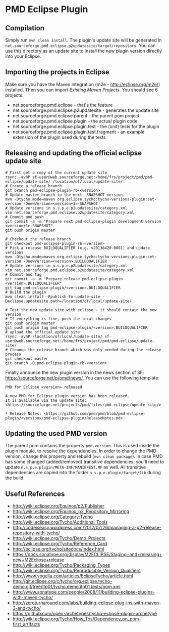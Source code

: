 PMD Eclipse Plugin
==================

Compilation
-----------
Simply run `mvn clean install`. The plugin's update site will be generated in
`net.sourceforge.pmd.eclipse.p2updatesite/target/repository`. You can use this directory as
an update site to install the new plugin version directly into your Eclipse.

Importing the projects in Eclipse
---------------------------------
Make sure you have the Maven Integration (m2e - http://eclipse.org/m2e/) installed. Then you can
import *Existing Maven Projects*.
You should see 6 projects:

* net.sourceforge.pmd.eclipse - that's the feature
* net.sourceforge.pmd.eclipse.p2updatesite - generates the update site
* net.sourceforge.pmd.eclipse.parent - the parent pom project
* net.sourceforge.pmd.eclipse.plugin - the actual plugin code
* net.sourceforge.pmd.eclipse.plugin.test - the (unit) tests for the plugin
* net.sourceforge.pmd.eclipse.plugin.test.fragment - an example extension of the plugin used during the tests


Releasing and updating the official eclipse update site
-------------------------------------------------------

    # First get a copy of the current update site
    rsync -avhP sf-user@web.sourceforge.net:/home/frs/project/pmd/pmd-eclipse/update-site/ /location/of/local/update-site/
    # Create a release branch
    git branch pmd-eclipse-plugin-rb-<version>
    # Update master branch to the next -SNAPSHOT version.
    mvn -Dtycho.mode=maven org.eclipse.tycho:tycho-versions-plugin:set-version -DnewVersion=<version+1>-SNAPSHOT
    # Update versions in n.s.p.e.p2updatesite/category.xml
    vim net.sourceforge.pmd.eclipse.p2updatesite/category.xml
    # Commit and push
    git commit -a -m "Prepare next pmd-eclipse-plugin development version <version+1>-SNAPSHOT"
    git push origin master
    
    # Checkout the release branch
    git checkout pmd-eclipse-plugin-rb-<version>
    # Pick a release BUILDQUALIFIER (e.g. v20130420-0001) and update versions
    mvn -Dtycho.mode=maven org.eclipse.tycho:tycho-versions-plugin:set-version -DnewVersion=<version>.BUILDQUALIFIER
    # Update versions in n.s.p.e.p2updatesite/category.xml
    vim net.sourceforge.pmd.eclipse.p2updatesite/category.xml
    # Commit and tag
    git commit -a -m "Prepare release pmd-eclipse-plugin <version>.BUILDQUALIFIER"
    git tag pmd-eclipse-plugin/<version>.BUILDQUALIFIER
    # Build the plugin
    mvn clean install -Ppublish-to-update-site -Declipse.updatesite.path=/location/of/local/update-site/

    # Test the new update site with eclipse - it should contain the new version
    # If everything is fine, push the local changes
    git push origin master
    git push origin tag pmd-eclipse-plugin/<version>.BUILDQUALIFIER
    # upload the official update site
    rsync -avhP /location/of/local/update-site/ sf-user@web.sourceforge.net:/home/frs/project/pmd/pmd-eclipse/update-site/
    # Cleanup the release branch which was only needed during the release process
    git checkout master
    git branch -D pmd-eclipse-plugin-rb-<version>

Finally announce the new plugin version in the news section of SF: <https://sourceforge.net/p/pmd/news/>.
You can use the following template:

    PMD for Eclipse <version> released
    
    A new PMD for Eclipse plugin version has been released.
    It is available via the update site: <https://sourceforge.net/projects/pmd/files/pmd-eclipse/update-site/>
    
    * Release Notes: <https://github.com/pmd/pmd/blob/pmd-eclipse-plugin/<version>/pmd-eclipse-plugin/ReleaseNotes.md>





Updating the used PMD version
-----------------------------
The parent pom contains the property `pmd.version`. This is used inside the plugin module, to resolve the dependencies.
In order to change the PMD version, change this property and rebuild (`mvn clean package`). In case PMD has some
changed (added/removed) transitive dependencies, you'll need to update `n.s.p.e.plugin/META-INF/MANIEFEST.MF` as well.
All transitive dependencies are copied into the folder `n.s.p.e.plugin/target/lib` during the build.


Useful References
-----------------

* <http://wiki.eclipse.org/Equinox/p2/Publisher>
* <http://wiki.eclipse.org/Equinox_p2_Repository_Mirroring>
* <http://wiki.eclipse.org/Category:Tycho>
* <http://wiki.eclipse.org/Tycho/Additional_Tools>
* <http://codeiseasy.wordpress.com/2012/07/26/managing-a-p2-release-repository-with-tycho/>
* <http://wiki.eclipse.org/Tycho/Demo_Projects>
* <http://wiki.eclipse.org/Tycho/Reference_Card>
* <http://eclipse.org/tycho/sitedocs/index.html>
* <https://docs.sonatype.org/display/M2ECLIPSE/Staging+and+releasing+new+M2Eclipse+release>
* <http://wiki.eclipse.org/Tycho/Packaging_Types>
* <http://wiki.eclipse.org/Tycho/Reproducible_Version_Qualifiers>
* <http://www.vogella.com/articles/EclipseTycho/article.html>
* <http://git.eclipse.org/c/tycho/org.eclipse.tycho-demo.git/tree/itp01/tycho.demo.itp01.tests/pom.xml>
* <http://www.sonatype.com/people/2008/11/building-eclipse-plugins-with-maven-tycho/>
* <http://zeroturnaround.com/labs/building-eclipse-plug-ins-with-maven-3-and-tycho/>
* <https://github.com/open-archetypes/tycho-eclipse-plugin-archetype>
* <http://wiki.eclipse.org/Tycho/How_Tos/Dependency_on_pom-first_artifacts>
